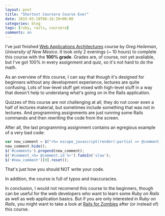 ```yaml
---
layout: post
title: "Shortest Coursera Course Ever"
date: 2015-03-18T06:16:29+00:00
categories: blog
tags: [ruby, rails, coursera]
comments: on
---
```


<!-- TEASER START -->

I've just finished [Web Applications Architectures](https://www.coursera.org/course/webapplications) course by *Greg Heileman*, 
*University of New Mexico*. It took only 2 evenings (~ 10 hours) to complete this course with the **100% grade**. Grades are, of course, not yet avaliable, but I've got 100% in every assignment and quiz, so it's not hard to do the math.

<!-- TEASER STOP -->

As an overview of this course, I can say that though it's designed for beginners without any development experience, lectures are quite confusing. Lots of low-level stuff get mixed with high-level stuff in a way that doesn't help to understang what's going on in the Rails application.

Quizzes of this course are not challenging at all, they do not cover even a half of lectures material, but sometimes include something that was not in lectures. And programming assignments are just running some Rails commands and then rewriting the code from the screen.

After all, the last programming assignment contains an egregious example of a very bad code:

``` javascript
var new_comment = $("<%= escape_javascript(render(:partial => @comment)) %>");
new_comment.hide();
$('#comments').prepend(new_comment);
$('#comment_<%= @comment.id %>').fadeIn('slow');
$('#new_comment')[0].reset();
```

That's just how you should NOT write your code.

In addition, the course is full of typos and inaccuracies.

In conclusion, I would not recomend this course to the beginners, though can be useful for the web developers who want to learn some *Ruby on Rails* as well as web application basics. But if you are only interested in *Ruby on Rails*, you might want to take a look at [Rails for Zombies](http://railsforzombies.org/) after (or instead of) this course.
